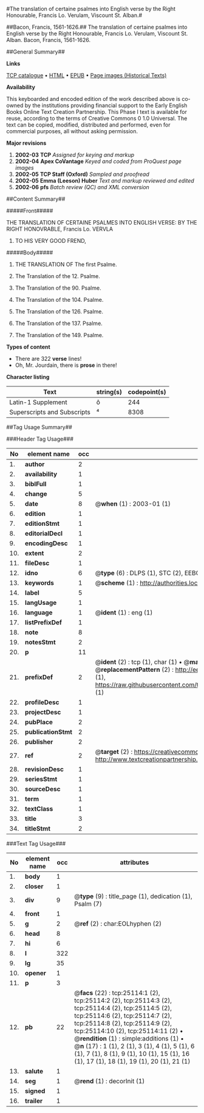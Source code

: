 #The translation of certaine psalmes into English verse by the Right Honourable, Francis Lo. Verulam, Viscount St. Alban.#

##Bacon, Francis, 1561-1626.##
The translation of certaine psalmes into English verse by the Right Honourable, Francis Lo. Verulam, Viscount St. Alban.
Bacon, Francis, 1561-1626.

##General Summary##

**Links**

[TCP catalogue](http://www.ota.ox.ac.uk/tcp/)  • 
[HTML](http://tei.it.ox.ac.uk/tcp/Texts-HTML/free/A01/A01612.html)  • 
[EPUB](http://tei.it.ox.ac.uk/tcp/Texts-EPUB/free/A01/A01612.epub) • 
[Page images (Historical Texts)](https://data.historicaltexts.jisc.ac.uk/view?pubId=eebo-22123619e&pageId=eebo-22123619e-25114-1)

**Availability**

This keyboarded and encoded edition of the
	       work described above is co-owned by the institutions
	       providing financial support to the Early English Books
	       Online Text Creation Partnership. This Phase I text is
	       available for reuse, according to the terms of Creative
	       Commons 0 1.0 Universal. The text can be copied,
	       modified, distributed and performed, even for
	       commercial purposes, all without asking permission.

**Major revisions**

1. __2002-03__ __TCP__ *Assigned for keying and markup*
1. __2002-04__ __Apex CoVantage__ *Keyed and coded from ProQuest page images*
1. __2002-05__ __TCP Staff (Oxford)__ *Sampled and proofread*
1. __2002-05__ __Emma (Leeson) Huber__ *Text and markup reviewed and edited*
1. __2002-06__ __pfs__ *Batch review (QC) and XML conversion*

##Content Summary##

#####Front#####

THE TRANSLATION OF CERTAINE PSALMES INTO ENGLISH VERSE: BY THE RIGHT HONOVRABLE, Francis Lo. VERVLA
1. TO HIS VERY GOOD FREND,

#####Body#####

1. THE TRANSLATION OF The first Psalme.

1. The Translation of the 12. Psalme.

1. The Translation of the 90. Psalme.

1. The Translation of the 104. Psalme.

1. The Translation of the 126. Psalme.

1. The Translation of the 137. Psalme.

1. The Translation of the 149. Psalme.

**Types of content**

  * There are 322 **verse** lines!
  * Oh, Mr. Jourdain, there is **prose** in there!

**Character listing**


|Text|string(s)|codepoint(s)|
|---|---|---|
|Latin-1 Supplement|ô|244|
|Superscripts             and Subscripts|⁴|8308|

##Tag Usage Summary##

###Header Tag Usage###

|No|element name|occ|attributes|
|---|---|---|---|
|1.|__author__|2||
|2.|__availability__|1||
|3.|__biblFull__|1||
|4.|__change__|5||
|5.|__date__|8| @__when__ (1) : 2003-01 (1)|
|6.|__edition__|1||
|7.|__editionStmt__|1||
|8.|__editorialDecl__|1||
|9.|__encodingDesc__|1||
|10.|__extent__|2||
|11.|__fileDesc__|1||
|12.|__idno__|6| @__type__ (6) : DLPS (1), STC (2), EEBO-CITATION (1), OCLC (1), VID (1)|
|13.|__keywords__|1| @__scheme__ (1) : http://authorities.loc.gov/ (1)|
|14.|__label__|5||
|15.|__langUsage__|1||
|16.|__language__|1| @__ident__ (1) : eng (1)|
|17.|__listPrefixDef__|1||
|18.|__note__|8||
|19.|__notesStmt__|2||
|20.|__p__|11||
|21.|__prefixDef__|2| @__ident__ (2) : tcp (1), char (1)  •  @__matchPattern__ (2) : ([0-9\-]+):([0-9IVX]+) (1), (.+) (1)  •  @__replacementPattern__ (2) : http://eebo.chadwyck.com/downloadtiff?vid=$1&page=$2 (1), https://raw.githubusercontent.com/textcreationpartnership/Texts/master/tcpchars.xml#$1 (1)|
|22.|__profileDesc__|1||
|23.|__projectDesc__|1||
|24.|__pubPlace__|2||
|25.|__publicationStmt__|2||
|26.|__publisher__|2||
|27.|__ref__|2| @__target__ (2) : https://creativecommons.org/publicdomain/zero/1.0/ (1), http://www.textcreationpartnership.org/docs/. (1)|
|28.|__revisionDesc__|1||
|29.|__seriesStmt__|1||
|30.|__sourceDesc__|1||
|31.|__term__|1||
|32.|__textClass__|1||
|33.|__title__|3||
|34.|__titleStmt__|2||


###Text Tag Usage###

|No|element name|occ|attributes|
|---|---|---|---|
|1.|__body__|1||
|2.|__closer__|1||
|3.|__div__|9| @__type__ (9) : title_page (1), dedication (1), Psalm (7)|
|4.|__front__|1||
|5.|__g__|2| @__ref__ (2) : char:EOLhyphen (2)|
|6.|__head__|8||
|7.|__hi__|6||
|8.|__l__|322||
|9.|__lg__|35||
|10.|__opener__|1||
|11.|__p__|3||
|12.|__pb__|22| @__facs__ (22) : tcp:25114:1 (2), tcp:25114:2 (2), tcp:25114:3 (2), tcp:25114:4 (2), tcp:25114:5 (2), tcp:25114:6 (2), tcp:25114:7 (2), tcp:25114:8 (2), tcp:25114:9 (2), tcp:25114:10 (2), tcp:25114:11 (2)  •  @__rendition__ (1) : simple:additions (1)  •  @__n__ (17) : 1 (1), 2 (1), 3 (1), 4 (1), 5 (1), 6 (1), 7 (1), 8 (1), 9 (1), 10 (1), 15 (1), 16 (1), 17 (1), 18 (1), 19 (1), 20 (1), 21 (1)|
|13.|__salute__|1||
|14.|__seg__|1| @__rend__ (1) : decorInit (1)|
|15.|__signed__|1||
|16.|__trailer__|1||

